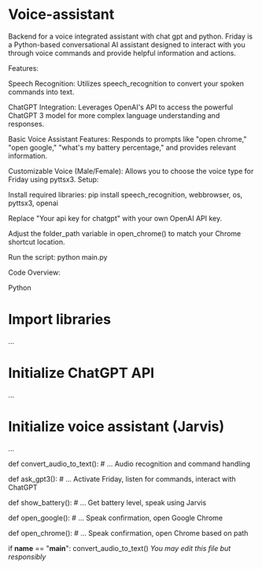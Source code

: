 # Voice-assistant
Backend for a voice integrated assistant with chat gpt and python.
Friday is a Python-based conversational AI assistant designed to interact with you through voice commands and provide helpful information and actions.

Features:

Speech Recognition: Utilizes speech_recognition to convert your spoken commands into text.

ChatGPT Integration: Leverages OpenAI's API to access the powerful ChatGPT 3 model for more complex language understanding and responses.

Basic Voice Assistant Features: Responds to prompts like "open chrome," "open google," "what's my battery percentage," and provides relevant information.

Customizable Voice (Male/Female): Allows you to choose the voice type for Friday using pyttsx3.
Setup:

Install required libraries: pip install speech_recognition, webbrowser, os, pyttsx3, openai

Replace "Your api key for chatgpt" with your own OpenAI API key.

Adjust the folder_path variable in open_chrome() to match your Chrome shortcut location.

Run the script: python main.py

Code Overview:

Python
# Import libraries

...

# Initialize ChatGPT API

...

# Initialize voice assistant (Jarvis)

...

def convert_audio_to_text():
    # ... Audio recognition and command handling

def ask_gpt3():
    # ... Activate Friday, listen for commands, interact with ChatGPT

def show_battery():
    # ... Get battery level, speak using Jarvis

def open_google():
    # ... Speak confirmation, open Google Chrome

def open_chrome():
    # ... Speak confirmation, open Chrome based on path

if __name__ == "__main__":
    convert_audio_to_text()
*You may edit this file but responsibly*
